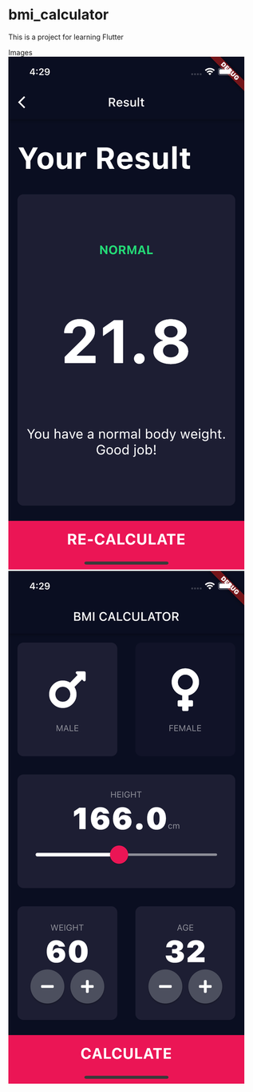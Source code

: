 # bmi_calculator

This is a project for learning Flutter

Images
![image description](resources/input-page.png)
![image description](resources/result-page.png)
